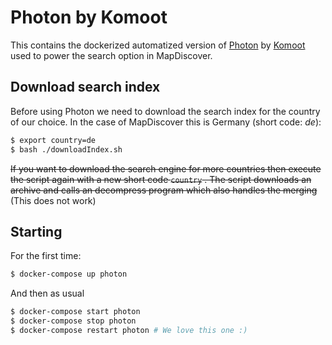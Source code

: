 # Photon by Komoot

This contains the dockerized automatized version of [Photon](https://photon.komoot.io) by [Komoot](https://komoot.de) used to power the search option in MapDiscover.

## Download search index

Before using Photon we need to download the search index for the country of our choice. In the case of MapDiscover this is Germany (short code: *de*):

```bash
$ export country=de
$ bash ./downloadIndex.sh
```

~~If you want to download the search engine for more countries then execute the script again with a new short code `country` . The script downloads an archive and calls an decompress program which also handles the merging~~ (This does not work)

## Starting

For the first time:

```bash
$ docker-compose up photon
```

And then as usual

```bash
$ docker-compose start photon
$ docker-compose stop photon
$ docker-compose restart photon # We love this one :)
```

